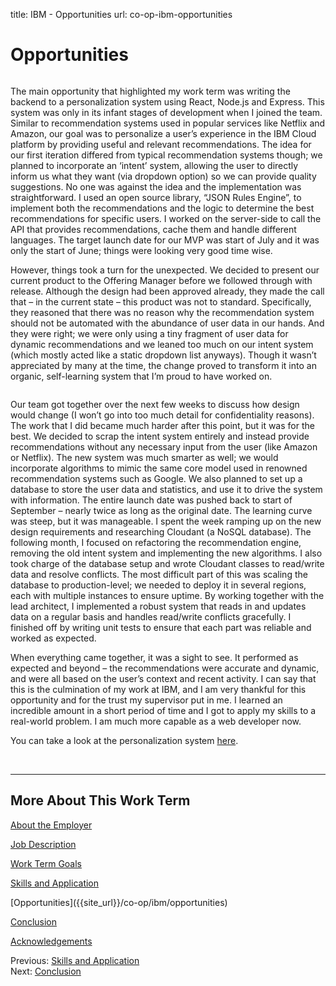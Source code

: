 title: IBM - Opportunities
url: co-op-ibm-opportunities

<h1 class="u-lead center">Opportunities</h1>

<img class="left-aligned" src="{{ url_for('static', filename='images/ibm/personalization.png') }}" alt="">

The main opportunity that highlighted my work term was writing the backend to a personalization system using React, Node.js and Express. This system was only in its infant stages of development when I joined the team. Similar to recommendation systems used in popular services like Netflix and Amazon, our goal was to personalize a user’s experience in the IBM Cloud platform by providing useful and relevant recommendations. The idea for our first iteration differed from typical recommendation systems though; we planned to incorporate an ‘intent’ system, allowing the user to directly inform us what they want (via dropdown option) so we can provide quality suggestions. No one was against the idea and the implementation was straightforward. I used an open source library, “JSON Rules Engine”, to implement both the recommendations and the logic to determine the best recommendations for specific users. I worked on the server-side to call the API that provides recommendations, cache them and handle different languages. The target launch date for our MVP was start of July and it was only the start of June; things were looking very good time wise.

However, things took a turn for the unexpected. We decided to present our current product to the Offering Manager before we followed through with release. Although the design had been approved already, they made the call that – in the current state – this product was not to standard. Specifically, they reasoned that there was no reason why the recommendation system should not be automated with the abundance of user data in our hands. And they were right; we were only using a tiny fragment of user data for dynamic recommendations and we leaned too much on our intent system (which mostly acted like a static dropdown list anyways). Though it wasn’t appreciated by many at the time, the change proved to transform it into an organic, self-learning system that I’m proud to have worked on.

<img class="left-aligned" src="{{ url_for('static', filename='images/ibm/this_is_fine.png') }}" alt="">

Our team got together over the next few weeks to discuss how design would change (I won’t go into too much detail for confidentiality reasons). The work that I did became much harder after this point, but it was for the best. We decided to scrap the intent system entirely and instead provide recommendations without any necessary input from the user (like Amazon or Netflix). The new system was much smarter as well; we would incorporate algorithms to mimic the same core model used in renowned recommendation systems such as Google. We also planned to set up a database to store the user data and statistics, and use it to drive the system with information. The entire launch date was pushed back to start of September – nearly twice as long as the original date. The learning curve was steep, but it was manageable. I spent the week ramping up on the new design requirements and researching Cloudant (a NoSQL database). The following month, I focused on refactoring the recommendation engine, removing the old intent system and implementing the new algorithms. I also took charge of the database setup and wrote Cloudant classes to read/write data and resolve conflicts. The most difficult part of this was scaling the database to production-level; we needed to deploy it in several regions, each with multiple instances to ensure uptime. By working together with the lead architect, I implemented a robust system that reads in and updates data on a regular basis and handles read/write conflicts gracefully. I finished off by writing unit tests to ensure that each part was reliable and worked as expected.

When everything came together, it was a sight to see. It performed as expected and beyond – the recommendations were accurate and dynamic, and were all based on the user’s context and recent activity. I can say that this is the culmination of my work at IBM, and I am very thankful for this opportunity and for the trust my supervisor put in me. I learned an incredible amount in a short period of time and I got to apply my skills to a real-world problem. I am much more capable as a web developer now.

You can take a look at the personalization system
<a href="https://imgur.com/a/BbKRIu7" target="\_blank" rel="noopener">here</a>.

<br>
<hr>

<h2 class="u-sublead">More About This Work Term</h2>

[About the Employer]({{site_url}}/co-op/ibm/about-the-employer)

[Job Description]({{site_url}}/co-op/ibm/job-description)

[Work Term Goals]({{site_url}}/co-op/ibm/work-term-goals)

[Skills and Application]({{site_url}}/co-op/ibm/skills-and-application)

<span class='active'>
  [Opportunities]({{site_url}}/co-op/ibm/opportunities)
</span>

[Conclusion]({{site_url}}/co-op/ibm/conclusion)

[Acknowledgements]({{site_url}}/co-op/ibm/acknowledgements)

<div class="left-aligned no-margin">
  Previous: <a href="{{ site_url }}/co-op/ibm/skills-and-application">Skills and Application</a>
</div>

<div class="right-aligned no-margin">
  Next: <a href="{{ site_url }}/co-op/ibm/conclusion">Conclusion</a>
</div>
